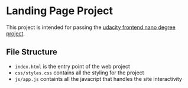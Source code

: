 # Landing Page Project

This project is intended for passing the [udacity frontend nano degree project](https://www.udacity.com/course/front-end-web-developer-nanodegree--nd0011). 


## File Structure

- `index.html` is the entry point of the web project
- `css/styles.css` contains all the styling for the project
- `js/app.js` containts all the javacript that handles the site interactivity
